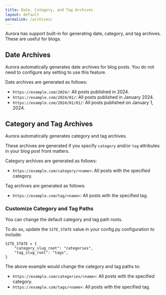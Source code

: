 ```yaml
---
title: Date, Category, and Tag Archives
layout: default
permalink: /archives/
---
```


Aurora has support built-in for generating date, category, and tag archives. These are useful for blogs.

## Date Archives

Aurora automatically generates date archives for blog posts. You do not need to configure any setting to use this feature.

Date archives are generated as follows:

- `https://example.com/2024/`: All posts published in 2024.
- `https://example.com/2024/01/`: All posts published in January 2024.
- `https://example.com/2024/01/01/`: All posts published on January 1, 2024.

## Category and Tag Archives

Aurora automatically generates category and tag archives.

These archives are generated if you specify `category` and/or `tag` attributes in your blog post front matters.

Category archives are generated as follows:

- `https://example.com/category/<name>`: All posts with the specified category.

Tag archives are generated as follows:

- `https://example.com/tag/<name>`: All posts with the specified tag.

### Customize Category and Tag Paths

You can change the default category and tag path roots.

To do so, update the `SITE_STATE` value in your config.py configuration to include:

<pre><code class="language-python">SITE_STATE = {
    "category_slug_root": "categories",
    "tag_slug_root": "tags",
}</code></pre>

The above example would change the category and tag paths to:

- `https://example.com/categories/<name>`: All posts with the specified category.
- `https://example.com/tags/<name>`: All posts with the specified tag.